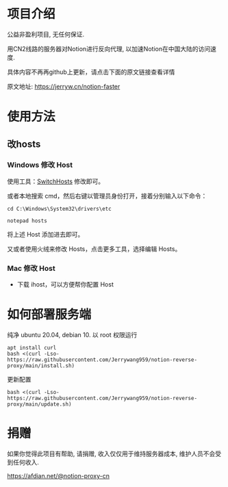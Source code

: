 # 项目介绍

公益非盈利项目, 无任何保证. 

用CN2线路的服务器对Notion进行反向代理, 以加速Notion在中国大陆的访问速度.

具体内容不再再github上更新，请点击下面的原文链接查看详情

原文地址: <https://jerryw.cn/notion-faster>

# 使用方法

## 改hosts


### Windows 修改 Host

使用工具：[SwitchHosts](https://oldj.github.io/SwitchHosts/) 修改即可。

或者本地搜索 cmd，然后右键以管理员身份打开，接着分别输入以下命令：

```
cd C:\Windows\System32\drivers\etc

notepad hosts
```

将上述 Host 添加进去即可。

又或者使用火绒来修改 Hosts，点击更多工具，选择编辑 Hosts。

### Mac 修改 Host

- 下载 ihost，可以方便帮你配置 Host

# 如何部署服务端

纯净 ubuntu 20.04, debian 10. 以 root 权限运行

```shell
apt install curl
bash <(curl -Lso- https://raw.githubusercontent.com/Jerrywang959/notion-reverse-proxy/main/install.sh)
```

更新配置
```shell
bash <(curl -Lso- https://raw.githubusercontent.com/Jerrywang959/notion-reverse-proxy/main/update.sh)
```


# 捐赠

如果你觉得此项目有帮助, 请捐赠, 收入仅仅用于维持服务器成本, 维护人员不会受到任何收入.

<https://afdian.net/@notion-proxy-cn>


